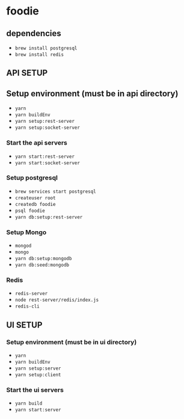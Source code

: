 # foodie

## dependencies

* `brew install postgresql`
* `brew install redis`

## API SETUP

## Setup environment (must be in api directory)

* `yarn`
* `yarn buildEnv`
* `yarn setup:rest-server`
* `yarn setup:socket-server`

### Start the api servers

* `yarn start:rest-server`
* `yarn start:socket-server`

### Setup postgresql

* `brew services start postgresql`
* `createuser root`
* `createdb foodie`
* `psql foodie`
* `yarn db:setup:rest-server`

### Setup Mongo

* `mongod`
* `mongo`
* `yarn db:setup:mongodb`
* `yarn db:seed:mongodb`

### Redis

* `redis-server`
* `node rest-server/redis/index.js`
* `redis-cli`

## UI SETUP

### Setup environment (must be in ui directory)

* `yarn`
* `yarn buildEnv`
* `yarn setup:server`
* `yarn setup:client`

### Start the ui servers

* `yarn build`
* `yarn start:server`